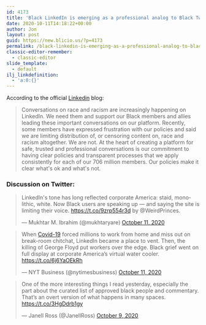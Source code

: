 ```yaml
---
id: 4173
title: 'Black LinkedIn is emerging as a professional analog to Black Twitter since the pandemic and George Floyd&#8217;s killing'
date: 2020-10-11T14:18:22+00:00
author: Jon
layout: post
guid: https://new.blicio.us/?p=4173
permalink: /black-linkedin-is-emerging-as-a-professional-analog-to-black-twitter-since-the-pandemic-and-george-floyds-killing/
classic-editor-remember:
  - classic-editor
slide_template:
  - default
ilj_linkdefinition:
  - 'a:0:{}'
---
```

According to the official [Linkedin](https://www.linkedin.com/feed/update/urn:li:activity:6720346841889685504/ "Linkedin") blog:

> Conversations on race and racism are increasingly happening on LinkedIn. We need them and support our Black members and allies leading these important conversations on our platform. Recently, some members have expressed frustration with our policies and said we are limiting distribution of, or censoring content on, race and racism altogether. We are not. At the heart of creating a platform for safe, trusted and professional conversations is our commitment to having clear policies and transparent processes that we apply consistently for each of our 706 million members. Our policies make it clear what's ok and what's not. 

### Discussion on Twitter:

<blockquote class="twitter-tweet">
  <p lang="en" dir="ltr">
    LinkedIn's tone has long reflected corporate America: staid, monolithic, white. Now Black users are speaking up — and saying the site is limiting their voice. <a href="https://t.co/9zrp554r3d">https://t.co/9zrp554r3d</a> by @WeirdPrinces.
  </p>
  
  <p>
    &mdash; Mukhtar M. Ibrahim (@mukhtaryare) <a href="https://twitter.com/mukhtaryare/status/1315101632703627264?ref_src=twsrc%5Etfw">October 11, 2020</a>
  </p>
</blockquote>



<blockquote class="twitter-tweet">
  <p lang="en" dir="ltr">
    When <a href="https://new.blicio.us/low-cost-online-business-ideas-for-the-post-covid-19-world/">Covid-19</a> forced millions to work from home and miss out on break-room chitchat, LinkedIn became a place to vent. Then, the killing of George Floyd put workers over the edge. Black grief went on full display at corporate America’s virtual water cooler. <a href="https://t.co/6j6YaOEkRh">https://t.co/6j6YaOEkRh</a>
  </p>
  
  <p>
    &mdash; NYT Business (@nytimesbusiness) <a href="https://twitter.com/nytimesbusiness/status/1315125224535400448?ref_src=twsrc%5Etfw">October 11, 2020</a>
  </p>
</blockquote>



<blockquote class="twitter-tweet">
  <p lang="en" dir="ltr">
    One of the more interesting things I read yesterday, especially the part about the curated list of approved black people and commentary. That’s an overt version of what happens in many spaces. <a href="https://t.co/3HgDdrb1gy">https://t.co/3HgDdrb1gy</a>
  </p>
  
  <p>
    &mdash; Janell Ross (@JanellRoss) <a href="https://twitter.com/JanellRoss/status/1314557384061313027?ref_src=twsrc%5Etfw">October 9, 2020</a>
  </p>
</blockquote>